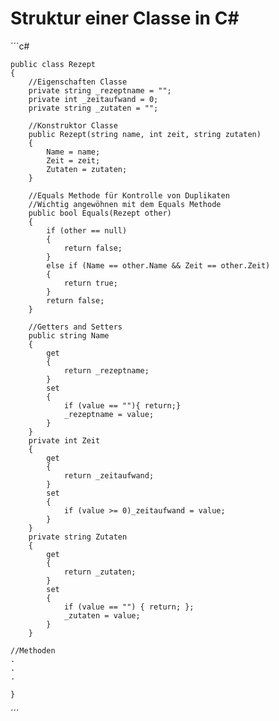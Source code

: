 # Struktur einer Classe in C#


´´´c#

    public class Rezept
    { 
        //Eigenschaften Classe
        private string _rezeptname = "";
        private int _zeitaufwand = 0;
        private string _zutaten = "";

        //Konstruktor Classe
        public Rezept(string name, int zeit, string zutaten) 
        {
            Name = name;
            Zeit = zeit;
            Zutaten = zutaten;
        }

        //Equals Methode für Kontrolle von Duplikaten
        //Wichtig angewöhnen mit dem Equals Methode 
        public bool Equals(Rezept other)
        {
            if (other == null)
            {
                return false;
            }
            else if (Name == other.Name && Zeit == other.Zeit)
            {
                return true;
            }
            return false;
        }

        //Getters and Setters
        public string Name
        {
            get
            {
                return _rezeptname;
            }
            set
            {
                if (value == ""){ return;}
                _rezeptname = value;
            }
        }
        private int Zeit
        {
            get
            {
                return _zeitaufwand;
            }
            set
            {
                if (value >= 0)_zeitaufwand = value;
            }
        }
        private string Zutaten
        {
            get
            {
                return _zutaten;
            }
            set
            {
                if (value == "") { return; };
                _zutaten = value;
            }
        }

	//Methoden
	.
	.
	.
       
    }

´´´
